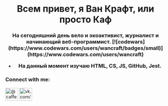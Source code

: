 <h1 align="center">Всем привет, я Ван Крафт, или просто Каф </h1>
<h3 align="center">На сегодняшний день вело и экоактивист, журналист и начинающий веб-программист.
[![codewars](https://www.codewars.com/users/wancraft/badges/small)](https://www.codewars.com/users/wancraft) 

- На данный момент изучаю **HTML, CS, JS, GitHub, Jest**.
  
### Connect with me:
<p align="left">
<a href="https://t.me/caffeinque" target="blank"><img align="center" src="https://raw.githubusercontent.com/daniilshat/daniilshat/2d7eafe5250314b3d422c86b35de062e0f1f5178/icons/Telegram.svg" alt="@caffeinque" height="40" width="40" /></a>
<a href="https://vk.com/caf77" target="blank"><img align="center" src="https://raw.githubusercontent.com/daniilshat/daniilshat/2d7eafe5250314b3d422c86b35de062e0f1f5178/icons/vk.svg" alt="vk.com/caf77" height="40" width="40" /></a>
</p>
